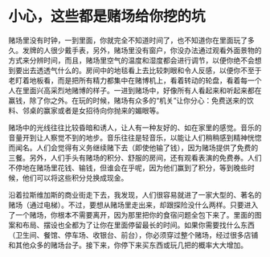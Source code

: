 # 小心，这些都是赌场给你挖的坑

赌场里没有时钟，一到里面，你就完全不知道时间了，也不知道你在里面玩了多久。发牌的人很少戴手表，另外，赌场里没有窗户，你没办法通过观看外面景物的方式来分辨时间，而且，赌场里空气的温度和湿度都会进行调节，以便你绝不会想到要出去透透气什么的。房间中的地毯看上去比较刺眼和令人反感，以便你不至于老盯着地板看，而是把所有精力都集中在赌博机上，看着转动的轮盘，看着每一个人在里面兴高采烈地赌博的样子。一进到赌场中，好像所有人看起来和听起来都在赢钱，除了你之外。在玩的时候，赌场有众多的“机关”让你分心：免费送来的饮料、邻桌的赢家或者是女招待向你抛来的媚眼等。 

赌场中的光线往往比较昏暗和诱人，让人有一种友好的、如在家里的感觉。音乐的音量开到让人察觉不到的地步。音乐往往是轻音乐，以能让人们稍稍感到精神恍惚而闻名。人们会觉得有义务继续赌下去（即使他输了钱），因为赌场提供了免费的三餐。另外，人们手头有赌场的积分、舒服的房间，还有观看表演的免费券。人们不停地在赌场里花钱、输钱，但谁会在乎呢，因为他们赢到了积分，等到晚些时候，他们可以将这些积分兑换成现金。 

沿着拉斯维加斯的商业街走下去，我发现，人们很容易就进了一家大型的、著名的赌场（通过电梯）。不过，要想从赌场里走出来，却跟探险没什么两样。只要进入了一个赌场，你根本不需要离开，因为那里把你的食宿问题全包下来了。里面的图案和布局、摆设也全都为了让你在里面停留最长的时间。如果你需要找什么东西（卫生间、餐馆、停车场、收银台、前台），你必须穿过整个赌场，经过很多店铺和其他众多的赌场台子。接下来，你停下来买东西或玩几把的概率大大增加。